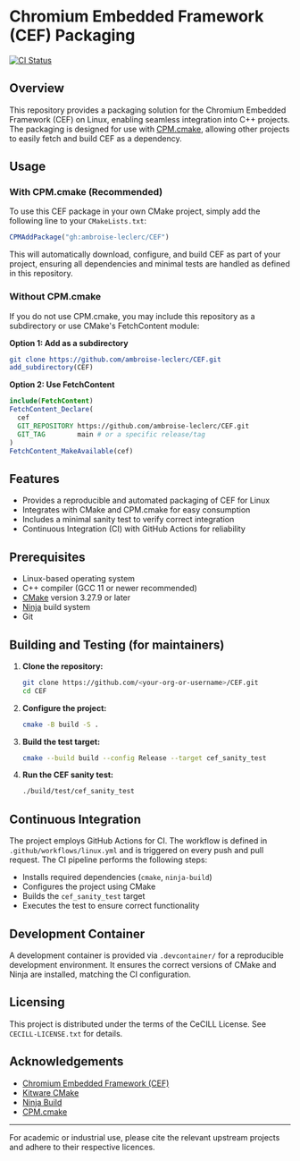 # Chromium Embedded Framework (CEF) Packaging

[![CI Status](https://github.com/<your-org-or-username>/CEF/actions/workflows/linux.yml/badge.svg)](https://github.com/<your-org-or-username>/CEF/actions/workflows/linux.yml)

## Overview

This repository provides a packaging solution for the Chromium Embedded Framework (CEF) on Linux, enabling seamless integration into C++ projects. The packaging is designed for use with [CPM.cmake](https://github.com/cpm-cmake/CPM.cmake), allowing other projects to easily fetch and build CEF as a dependency.

## Usage

### With CPM.cmake (Recommended)
To use this CEF package in your own CMake project, simply add the following line to your `CMakeLists.txt`:

```cmake
CPMAddPackage("gh:ambroise-leclerc/CEF")
```

This will automatically download, configure, and build CEF as part of your project, ensuring all dependencies and minimal tests are handled as defined in this repository.

### Without CPM.cmake
If you do not use CPM.cmake, you may include this repository as a subdirectory or use CMake's FetchContent module:

**Option 1: Add as a subdirectory**
```cmake
git clone https://github.com/ambroise-leclerc/CEF.git
add_subdirectory(CEF)
```

**Option 2: Use FetchContent**
```cmake
include(FetchContent)
FetchContent_Declare(
  cef
  GIT_REPOSITORY https://github.com/ambroise-leclerc/CEF.git
  GIT_TAG        main # or a specific release/tag
)
FetchContent_MakeAvailable(cef)
```

## Features
- Provides a reproducible and automated packaging of CEF for Linux
- Integrates with CMake and CPM.cmake for easy consumption
- Includes a minimal sanity test to verify correct integration
- Continuous Integration (CI) with GitHub Actions for reliability

## Prerequisites
- Linux-based operating system
- C++ compiler (GCC 11 or newer recommended)
- [CMake](https://cmake.org/) version 3.27.9 or later
- [Ninja](https://ninja-build.org/) build system
- Git

## Building and Testing (for maintainers)

1. **Clone the repository:**
   ```bash
   git clone https://github.com/<your-org-or-username>/CEF.git
   cd CEF
   ```
2. **Configure the project:**
   ```bash
   cmake -B build -S .
   ```
3. **Build the test target:**
   ```bash
   cmake --build build --config Release --target cef_sanity_test
   ```
4. **Run the CEF sanity test:**
   ```bash
   ./build/test/cef_sanity_test
   ```

## Continuous Integration

The project employs GitHub Actions for CI. The workflow is defined in `.github/workflows/linux.yml` and is triggered on every push and pull request. The CI pipeline performs the following steps:
- Installs required dependencies (`cmake`, `ninja-build`)
- Configures the project using CMake
- Builds the `cef_sanity_test` target
- Executes the test to ensure correct functionality

## Development Container

A development container is provided via `.devcontainer/` for a reproducible development environment. It ensures the correct versions of CMake and Ninja are installed, matching the CI configuration.

## Licensing

This project is distributed under the terms of the CeCILL License. See `CECILL-LICENSE.txt` for details.

## Acknowledgements

- [Chromium Embedded Framework (CEF)](https://bitbucket.org/chromiumembedded/cef)
- [Kitware CMake](https://cmake.org/)
- [Ninja Build](https://ninja-build.org/)
- [CPM.cmake](https://github.com/cpm-cmake/CPM.cmake)

---

For academic or industrial use, please cite the relevant upstream projects and adhere to their respective licences.
